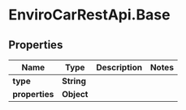 # EnviroCarRestApi.Base

## Properties
Name | Type | Description | Notes
------------ | ------------- | ------------- | -------------
**type** | **String** |  | 
**properties** | **Object** |  | 

